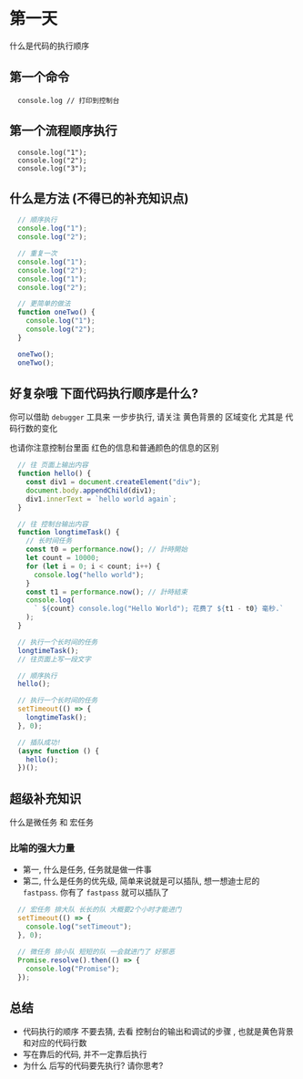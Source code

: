 # 第一天

什么是代码的执行顺序

## 第一个命令

```shell
  console.log // 打印到控制台
```

## 第一个流程顺序执行

```shell
  console.log("1");
  console.log("2");
  console.log("3");
```

## 什么是方法 (不得已的补充知识点)

```javascript
  // 顺序执行
  console.log("1");
  console.log("2");

  // 重复一次
  console.log("1");
  console.log("2");
  console.log("1");
  console.log("2");

  // 更简单的做法
  function oneTwo() {
    console.log("1");
    console.log("2");
  }

  oneTwo();
  oneTwo();
```

## 好复杂哦 下面代码执行顺序是什么?

你可以借助 `debugger` 工具来 一步步执行, 请关注 黄色背景的 区域变化 尤其是 代码行数的变化

也请你注意控制台里面 红色的信息和普通颜色的信息的区别

```javascript
  // 往 页面上输出内容
  function hello() {
    const div1 = document.createElement("div");
    document.body.appendChild(div1);
    div1.innerText = `hello world again`;
  }

  // 往 控制台输出内容
  function longtimeTask() {
    // 长时间任务
    const t0 = performance.now(); // 計時開始
    let count = 10000;
    for (let i = 0; i < count; i++) {
      console.log("hello world");
    }
    const t1 = performance.now(); // 計時結束
    console.log(
      ` ${count} console.log("Hello World"); 花费了 ${t1 - t0} 毫秒.`
    );
  }

  // 执行一个长时间的任务
  longtimeTask();
  // 往页面上写一段文字

  // 顺序执行
  hello();

  // 执行一个长时间的任务
  setTimeout(() => {
    longtimeTask();
  }, 0);

  // 插队成功!
  (async function () {
    hello();
  })();
```

## 超级补充知识

什么是微任务 和 宏任务

### 比喻的强大力量

- 第一, 什么是任务, 任务就是做一件事
- 第二, 什么是任务的优先级, 简单来说就是可以插队, 想一想迪士尼的 `fastpass`. 你有了 `fastpass` 就可以插队了

```javascript
  // 宏任务 排大队 长长的队 大概要2个小时才能进门
  setTimeout(() => {
    console.log("setTimeout");
  }, 0);

  // 微任务 排小队 短短的队 一会就进门了 好邪恶
  Promise.resolve().then(() => {
    console.log("Promise");
  });
```

## 总结

- 代码执行的顺序 不要去猜, 去看 控制台的输出和调试的步骤 , 也就是黄色背景和对应的代码行数
- 写在靠后的代码, 并不一定靠后执行
- 为什么 后写的代码要先执行? 请你思考?
